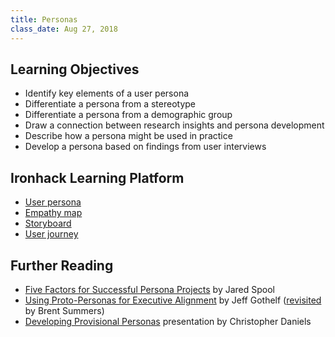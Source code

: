 ```yaml
---
title: Personas
class_date: Aug 27, 2018
---
```


Learning Objectives
-------------------

- Identify key elements of a user persona
- Differentiate a persona from a stereotype
- Differentiate a persona from a demographic group
- Draw a connection between research insights and persona development
- Describe how a persona might be used in practice
- Develop a persona based on findings from user interviews


Ironhack Learning Platform
-------------------

- [User persona](http://learn.ironhack.com/#/learning_unit/5005) 
- [Empathy map](http://learn.ironhack.com/#/learning_unit/5004)
- [Storyboard](http://learn.ironhack.com/#/learning_unit/5010) 
- [User journey](http://learn.ironhack.com/#/learning_unit/5011)


Further Reading
---------------

- [Five Factors for Successful Persona Projects](https://articles.uie.com/successful_persona_projects/) by Jared Spool
- [Using Proto-Personas for Executive Alignment](http://uxmag.com/articles/using-proto-personas-for-executive-alignment) by Jeff Gothelf ([revisited](https://uxmag.com/articles/revisiting-proto-personas-for-executive-alignment) by Brent Summers)
- [Developing Provisional Personas](https://www.dropbox.com/s/vvqdkt8upf12hyh/07.17.14_Provisional-Personas.pdf?dl=0) presentation by Christopher Daniels

